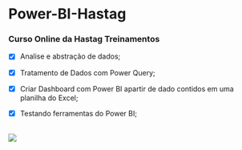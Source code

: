 # Power-BI-Hastag

### Curso Online da Hastag Treinamentos 
- [x] Analise e abstração de dados;
- [x] Tratamento de Dados com Power Query;
- [x] Criar Dashboard com Power BI apartir de dado contidos em uma planilha do Excel;
- [x] Testando ferramentas do Power BI;


<div  style="display: inline_block"><br>
  <a href="https://erikancardoso.github.io/Power-BI-Hastag/">
  <img src="https://user-images.githubusercontent.com/69882736/222617691-55c1c8be-547f-408d-b51a-9226b3304cad.png"/>
  </a>
</div> 
